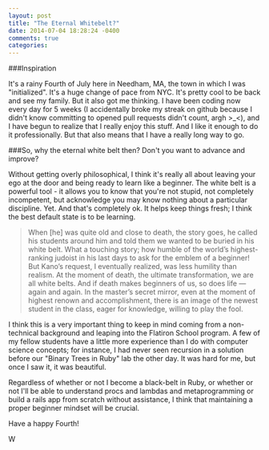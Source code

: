 ```yaml
---
layout: post
title: "The Eternal Whitebelt?"
date: 2014-07-04 18:28:24 -0400
comments: true
categories: 
---
```


###Inspiration

It's a rainy Fourth of July here in Needham, MA, the town in which I was "initialized". It's a huge change of pace from NYC. It's pretty cool to be back and see my family. But it also got me thinking. I have been coding now every day for 5 weeks (I accidentally broke my streak on github because I didn't know committing to opened pull requests didn't count, argh >_<), and I have begun to realize that I really enjoy this stuff. And I like it enough to do it professionally. But that also means that I have a really long way to go. 

<!-- more -->

###So, why the eternal white belt then? Don't you want to advance and improve?

Without getting overly philosophical, I think it's really all about leaving your ego at the door and being ready to learn like a beginner. The white belt is a powerful tool - it allows you to know that you're not stupid, not completely incompetent, but acknowledge you may know nothing about a particular discipline. Yet. And that's completely ok. It helps keep things fresh; I think the best default state is to be learning.

>When [he] was quite old and close to death, the story goes, he called his students around him and told them we wanted to be buried in his white belt. What a touching story; how humble of the world’s highest-ranking judoist in his last days to ask for the emblem of a beginner! But Kano’s request, I eventually realized, was less humility than realism. At the moment of death, the ultimate transformation, we are all white belts. And if death makes beginners of us, so does life — again and again. In the master’s secret mirror, even at the moment of highest renown and accomplishment, there is an image of the newest student in the class, eager for knowledge, willing to play the fool.

I think this is a very important thing to keep in mind coming from a non-technical background and leaping into the Flatiron School program. A few of my fellow students have a little more experience than I do with computer science concepts; for instance, I had never seen recursion in a solution before our "Binary Trees in Ruby" lab the other day. It was hard for me, but once I saw it, it was beautiful.

Regardless of whether or not I become a black-belt in Ruby, or whether or not I'll be able to understand procs and lambdas and metaprogramming or build a rails app from scratch without assistance, I think that maintaining a proper beginner mindset will be crucial. 

Have a happy Fourth! 

W
